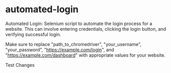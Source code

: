 # automated-login
Automated Login:  Selenium script to automate the login process for a website. This can involve entering credentials, clicking the login button, and verifying successful login.

Make sure to replace "path_to_chromedriver", "your_username", "your_password", "https://example.com/login", and "https://example.com/dashboard" with appropriate values for your website.

Test Changes
